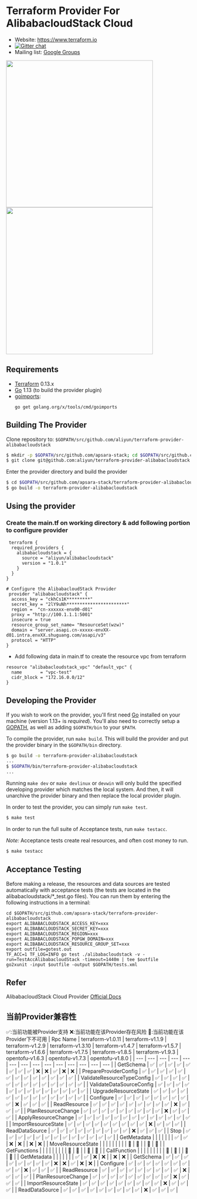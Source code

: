 Terraform Provider For AlibabacloudStack Cloud
==================



- Website: https://www.terraform.io
- [![Gitter chat](https://badges.gitter.im/hashicorp-terraform/Lobby.png)](https://gitter.im/hashicorp-terraform/Lobby)
- Mailing list: [Google Groups](http://groups.google.com/group/terraform-tool)

<img src="https://cdn.rawgit.com/hashicorp/terraform-website/master/content/source/assets/images/logo-hashicorp.svg" width="400px"> 


<img src="https://www.datocms-assets.com/2885/1506527326-color.svg" width="400px">

Requirements
------------

-	[Terraform](https://www.terraform.io/downloads.html) 0.13.x
-	[Go](https://golang.org/doc/install) 1.13 (to build the provider plugin)
-   [goimports](https://godoc.org/golang.org/x/tools/cmd/goimports):
    ```
    go get golang.org/x/tools/cmd/goimports
    ```

Building The Provider
---------------------

Clone repository to: `$GOPATH/src/github.com/aliyun/terraform-provider-alibabacloudstack`

```sh
$ mkdir -p $GOPATH/src/github.com/apsara-stack; cd $GOPATH/src/github.com/apsara-stack
$ git clone git@github.com:aliyun/terraform-provider-alibabacloudstack.git
```

Enter the provider directory and build the provider

```sh
$ cd $GOPATH/src/github.com/apsara-stack/terraform-provider-alibabacloudstack
$ go build -o terraform-provider-alibabacloudstack
```

Using the provider
----------------------
### Create the main.tf on working directory & add following portion to configure provider

````
 terraform {
  required_providers {
    alibabacloudstack = {
      source = "aliyun/alibabacloudstack"
      version = "1.0.1"
    }
  }
}

# Configure the AlibabacloudStack Provider
 provider "alibabacloudstack" {
  access_key = "ckhCs1K*********"
  secret_key = "2lY9uNh***********************"
  region =  "cn-xxxxxx-env00-d01"
  proxy = "http://100.1.1.1:5001"
  insecure = true
  resource_group_set_name= "ResourceSet(wzw)"
  domain = "server.asapi.cn-xxxxx-envXX-d01.intra.envXX.shuguang.com/asapi/v3"
  protocol = "HTTP"
}
````                                               
- Add following data in main.tf to create the resource vpc from terraform
```
resource "alibabacloudstack_vpc" "default_vpc" {
  name       = "vpc-test"
  cidr_block = "172.16.0.0/12"
}
```

Developing the Provider
---------------------------

If you wish to work on the provider, you'll first need [Go](http://www.golang.org) installed on your machine (version 1.13+ is *required*). You'll also need to correctly setup a [GOPATH](http://golang.org/doc/code.html#GOPATH), as well as adding `$GOPATH/bin` to your `$PATH`.

To compile the provider, run `make build`. This will build the provider and put the provider binary in the `$GOPATH/bin` directory.

```sh
$ go build -o terraform-provider-alibabacloudstack
...
$ $GOPATH/bin/terraform-provider-alibabacloudstack
...
```

Running `make dev` or `make devlinux` or `devwin` will only build the specified developing provider which matches the local system.
And then, it will unarchive the provider binary and then replace the local provider plugin.

In order to test the provider, you can simply run `make test`.

```sh
$ make test
```

In order to run the full suite of Acceptance tests, run `make testacc`.

*Note:* Acceptance tests create real resources, and often cost money to run.

```sh
$ make testacc
```

## Acceptance Testing
Before making a release, the resources and data sources are tested automatically with acceptance tests (the tests are located in the alibabacloudstack/*_test.go files).
You can run them by entering the following instructions in a terminal:
```
cd $GOPATH/src/github.com/apsara-stack/terraform-provider-alibabacloudstack
export ALIBABACLOUDSTACK_ACCESS_KEY=xxx
export ALIBABACLOUDSTACK_SECRET_KEY=xxx
export ALIBABACLOUDSTACK_REGION=xxx
export ALIBABACLOUDSTACK_POPGW_DOMAIN=xxx
export ALIBABACLOUDSTACK_RESOURCE_GROUP_SET=xxx
export outfile=gotest.out
TF_ACC=1 TF_LOG=INFO go test ./alibabacloudstack -v -run=TestAccAlibabacloudStack -timeout=1440m | tee $outfile
go2xunit -input $outfile -output $GOPATH/tests.xml
```


## Refer

AlibabacloudStack Cloud Provider [Official Docs](https://registry.terraform.io/providers/aliyun/alibabacloudstack/latest/docs)


## 当前Provider兼容性
<!-- INSERT TABLE HERE -->


:white_check_mark::当前功能被Provider支持
:x::当前功能在该Provider存在风险
:no_entry_sign::当前功能在该Provider下不可用
| Rpc Name  | terraform-v1.0.11  | terraform-v1.1.9  | terraform-v1.2.9  | terraform-v1.3.10  | terraform-v1.4.7  | terraform-v1.5.7  | terraform-v1.6.6  | terraform-v1.7.5  | terraform-v1.8.5  | terraform-v1.9.3  | opentofu-v1.6.3  | opentofu-v1.7.3  | opentofu-v1.8.0 |
| ---  | ---  | ---  | ---  | ---  | ---  | ---  | ---  | ---  | ---  | ---  | ---  | ---  | --- |
| GetSchema  | :white_check_mark:  | :white_check_mark:  | :white_check_mark:  | :white_check_mark:  | :white_check_mark:  | :white_check_mark:  | :white_check_mark:  | :white_check_mark:  | :x:  | :x:  | :white_check_mark:  | :x:  | :x: |
| PrepareProviderConfig  | :white_check_mark:  | :white_check_mark:  | :white_check_mark:  | :white_check_mark:  | :white_check_mark:  | :white_check_mark:  | :white_check_mark:  | :white_check_mark:  | :white_check_mark:  | :white_check_mark:  | :white_check_mark:  | :white_check_mark:  | :white_check_mark: |
| ValidateResourceTypeConfig  | :white_check_mark:  | :white_check_mark:  | :white_check_mark:  | :white_check_mark:  | :white_check_mark:  | :white_check_mark:  | :white_check_mark:  | :white_check_mark:  | :white_check_mark:  | :white_check_mark:  | :white_check_mark:  | :white_check_mark:  | :white_check_mark: |
| ValidateDataSourceConfig  | :white_check_mark:  | :white_check_mark:  | :white_check_mark:  | :white_check_mark:  | :white_check_mark:  | :white_check_mark:  | :white_check_mark:  | :white_check_mark:  | :white_check_mark:  | :white_check_mark:  | :white_check_mark:  | :white_check_mark:  | :white_check_mark: |
| UpgradeResourceState  | :white_check_mark:  | :white_check_mark:  | :white_check_mark:  | :white_check_mark:  | :white_check_mark:  | :white_check_mark:  | :white_check_mark:  | :white_check_mark:  | :white_check_mark:  | :white_check_mark:  | :white_check_mark:  | :white_check_mark:  | :white_check_mark: |
| Configure  | :white_check_mark:  | :white_check_mark:  | :white_check_mark:  | :white_check_mark:  | :white_check_mark:  | :white_check_mark:  | :white_check_mark:  | :white_check_mark:  | :white_check_mark:  | :x:  | :white_check_mark:  | :white_check_mark:  | :white_check_mark: |
| ReadResource  | :white_check_mark:  | :white_check_mark:  | :white_check_mark:  | :white_check_mark:  | :white_check_mark:  | :white_check_mark:  | :white_check_mark:  | :white_check_mark:  | :white_check_mark:  | :x:  | :white_check_mark:  | :white_check_mark:  | :white_check_mark: |
| PlanResourceChange  | :white_check_mark:  | :white_check_mark:  | :white_check_mark:  | :white_check_mark:  | :white_check_mark:  | :white_check_mark:  | :white_check_mark:  | :white_check_mark:  | :white_check_mark:  | :x:  | :white_check_mark:  | :white_check_mark:  | :white_check_mark: |
| ApplyResourceChange  | :white_check_mark:  | :white_check_mark:  | :white_check_mark:  | :white_check_mark:  | :white_check_mark:  | :white_check_mark:  | :white_check_mark:  | :white_check_mark:  | :white_check_mark:  | :white_check_mark:  | :white_check_mark:  | :white_check_mark:  | :white_check_mark: |
| ImportResourceState  | :white_check_mark:  | :white_check_mark:  | :white_check_mark:  | :white_check_mark:  | :white_check_mark:  | :white_check_mark:  | :white_check_mark:  | :white_check_mark:  | :white_check_mark:  | :x:  | :white_check_mark:  | :white_check_mark:  | :white_check_mark: |
| ReadDataSource  | :white_check_mark:  | :white_check_mark:  | :white_check_mark:  | :white_check_mark:  | :white_check_mark:  | :white_check_mark:  | :white_check_mark:  | :white_check_mark:  | :white_check_mark:  | :x:  | :white_check_mark:  | :white_check_mark:  | :white_check_mark: |
| Stop  | :white_check_mark:  | :white_check_mark:  | :white_check_mark:  | :white_check_mark:  | :white_check_mark:  | :white_check_mark:  | :white_check_mark:  | :white_check_mark:  | :white_check_mark:  | :white_check_mark:  | :white_check_mark:  | :white_check_mark:  | :white_check_mark: |
| GetMetadata  |    |    |    |    |    |    | :white_check_mark:  | :white_check_mark:  | :x:  | :x:  |    | :x:  | :x: |
| MoveResourceState  |    |    |    |    |    |    |    |    | :no_entry_sign:  | :no_entry_sign:  |    | :no_entry_sign:  | :no_entry_sign: |
| GetFunctions  |    |    |    |    |    |    |    |    | :no_entry_sign:  | :no_entry_sign:  |    | :no_entry_sign:  | :no_entry_sign: |
| CallFunction  |    |    |    |    |    |    |    |    | :no_entry_sign:  | :no_entry_sign:  |    | :no_entry_sign:  | :no_entry_sign: |
| GetMetadata  |    |    |    |    |    |    | :white_check_mark:  | :white_check_mark:  | :x:  | :x:  |    | :x:  | :x: |
| GetSchema  | :white_check_mark:  | :white_check_mark:  | :white_check_mark:  | :white_check_mark:  | :white_check_mark:  | :white_check_mark:  | :white_check_mark:  | :white_check_mark:  | :x:  | :x:  | :white_check_mark:  | :x:  | :x: |
| Configure  | :white_check_mark:  | :white_check_mark:  | :white_check_mark:  | :white_check_mark:  | :white_check_mark:  | :white_check_mark:  | :white_check_mark:  | :white_check_mark:  | :white_check_mark:  | :x:  | :white_check_mark:  | :white_check_mark:  | :white_check_mark: |
| ReadResource  | :white_check_mark:  | :white_check_mark:  | :white_check_mark:  | :white_check_mark:  | :white_check_mark:  | :white_check_mark:  | :white_check_mark:  | :white_check_mark:  | :white_check_mark:  | :x:  | :white_check_mark:  | :white_check_mark:  | :white_check_mark: |
| PlanResourceChange  | :white_check_mark:  | :white_check_mark:  | :white_check_mark:  | :white_check_mark:  | :white_check_mark:  | :white_check_mark:  | :white_check_mark:  | :white_check_mark:  | :white_check_mark:  | :x:  | :white_check_mark:  | :white_check_mark:  | :white_check_mark: |
| ImportResourceState  | :white_check_mark:  | :white_check_mark:  | :white_check_mark:  | :white_check_mark:  | :white_check_mark:  | :white_check_mark:  | :white_check_mark:  | :white_check_mark:  | :white_check_mark:  | :x:  | :white_check_mark:  | :white_check_mark:  | :white_check_mark: |
| ReadDataSource  | :white_check_mark:  | :white_check_mark:  | :white_check_mark:  | :white_check_mark:  | :white_check_mark:  | :white_check_mark:  | :white_check_mark:  | :white_check_mark:  | :white_check_mark:  | :x:  | :white_check_mark:  | :white_check_mark:  | :white_check_mark: |
